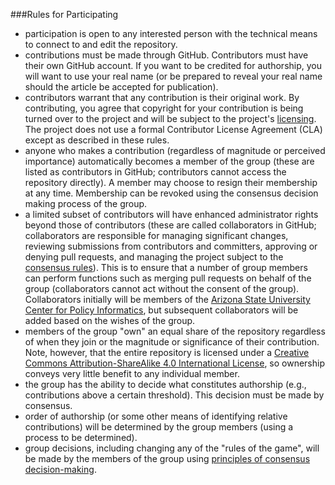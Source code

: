 ###Rules for Participating 

- participation is open to any interested person with the technical means to connect to and edit the repository.
- contributions must be made through GitHub. Contributors must have their own GitHub account. If you want to be credited for authorship, you will want to use your real name (or be prepared to reveal your real name should the article be accepted for publication). 
- contributors warrant that any contribution is their original work. By contributing, you agree that copyright for your contribution is being turned over to the project and will be subject to the project's [licensing](https://github.com/ASU-CPI/honest-pi/blob/master/licensing.md). The project does not use a formal Contributor License Agreement (CLA) except as described in these rules.
- anyone who makes a contribution (regardless of magnitude or perceived importance) automatically becomes a member of the group (these are listed as contributors in GitHub; contributors cannot access the repository directly). A member may choose to resign their membership at any time. Membership can be revoked using the consensus decision making process of the group.
- a limited subset of contributors will have enhanced administrator rights beyond those of contributors (these are called collaborators in GitHub; collaborators are responsible for managing significant changes, reviewing submissions from contributors and committers, approving or denying pull requests, and managing the project subject to the [consensus rules](http://consensusdecisionmaking.org/Articles/Basics%20of%20Consensus%20Decision%20Making.html)). This is to ensure that a number of group members can perform functions such as merging pull requests on behalf of the group (collaborators cannot act without the consent of the group). Collaborators initially will be members of the [Arizona State University](http://www.asu.edu) [Center for Policy Informatics](http://cpi.asu.edu), but subsequent collaborators will be added based on the wishes of the group.
- members of the group "own" an equal share of the repository regardless of when they join or the magnitude or significance of their contribution. Note, however, that the entire repository is licensed under a [Creative Commons Attribution-ShareAlike 4.0 International License](http://creativecommons.org/licenses/by-sa/4.0/deed.en_US), so ownership conveys very little benefit to any individual member.
- the group has the ability to decide what constitutes authorship (e.g., contributions above a certain threshold). This decision must be made by consensus.
- order of authorship (or some other means of identifying relative contributions) will be determined by the group members (using a process to be determined).
- group decisions, including changing any of the "rules of the game", will be made by the members of the group using [principles of consensus decision-making](http://consensusdecisionmaking.org/Articles/Basics%20of%20Consensus%20Decision%20Making.html). 
